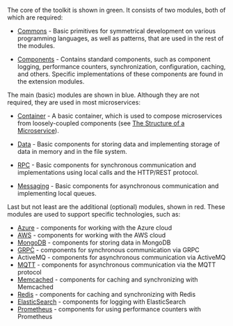 The core of the toolkit is shown in green. It consists of two modules, both of which are required:

- [Commons](../../../toolkit_api/python/commons) - Basic primitives for symmetrical development on various programming languages, as well as patterns, that are used in the rest of the modules.

- [Components](../../../toolkit_api/python/components) - Contains standard components, such as component logging, performance counters, synchronization, configuration, caching, and others. Specific implementations of these components are found in the extension modules.

The main (basic) modules are shown in blue. Although they are not required, they are used in most microservices:

- [Container](../../../toolkit_api/python/container) - A basic container, which is used to compose microservices from loosely-coupled components (see [The Structure of a Microservice](../microservice_structure)).

- [Data](../../../toolkit_api/python/data) - Basic components for storing data and implementing storage of data in memory and in the file system.

- [RPC](../../../toolkit_api/python/rpc) - Basic components for synchronous communication and implementations using local calls and the HTTP/REST protocol.

- [Messaging](../../../toolkit_api/python/messaging) - Basic components for asynchronous communication and implementing local queues.

Last but not least are the additional (optional) modules, shown in red. These modules are used to support specific technologies, such as:

- [Azure](../../../toolkit_api/python/azure) - components for working with the Azure cloud
- [AWS](../../../toolkit_api/python/aws) - components for working with the AWS cloud
- [MongoDB](../../../toolkit_api/python/mongodb) - components for storing data in MongoDB
- [GRPC](../../../toolkit_api/python/grpc) - components for synchronous communication via GRPC
- ActiveMQ - components for asynchronous communication via ActiveMQ
- [MQTT](../../../toolkit_api/python/mqtt) - components for asynchronous communication via the MQTT protocol
- [Memcached](../../../toolkit_api/python/memcached) - components for caching and synchronizing with Memcached
- [Redis](../../../toolkit_api/python/redis) - components for caching and synchronizing with Redis
- [ElasticSearch](../../../toolkit_api/python/elasticsearch) - components for logging with ElasticSearch
- [Prometheus](../../../toolkit_api/python/prometheus) - components for using performance counters with Prometheus

